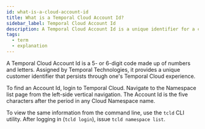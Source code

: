 ```yaml
---
id: what-is-a-cloud-account-id
title: What is a Temporal Cloud Account Id?
sidebar_label: Temporal Cloud Account Id
description: A Temporal Cloud Account Id is a unique identifier for a customer.
tags:
  - term
  - explanation
---
```


A Temporal Cloud Account Id is a 5- or 6-digit code made up of numbers and letters.
Assigned by Temporal Technologies, it provides a unique customer identifier that persists through one's Temporal Cloud experience.

To find an Account Id, login to Temporal Cloud.
Navigate to the Namespace list page from the left-side vertical navigation.
The Account Id is the five characters after the period in any Cloud Namespace name.

To view the same information from the command line, use the `tcld` CLI utility.
After logging in (`tcld login`), issue `tcld namespace list`.
